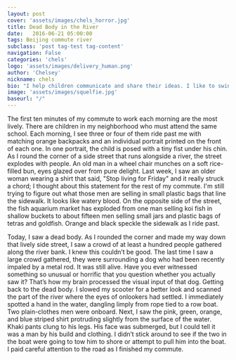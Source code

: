 ```yaml
---
layout: post
cover: 'assets/images/chels_horror.jpg'
title: Dead Body in the River
date:   2016-06-21 05:00:00
tags: Beijing commute river 
subclass: 'post tag-test tag-content'
navigation: False
categories: 'chels'
logo: 'assets/images/delivery_human.png'
author: 'Chelsey'
nickname: chels
bio: "I help children communicate and share their ideas. I like to swing dance, watch horror movies, draw stick figure comics, and laugh at small failures."
image: 'assets/images/squelfie.jpg'
baseurl: "/"
---
```



The first ten minutes of my commute to work each morning are the most lively. 
There are children in my neighborhood who must attend the same school. Each morning, I see three or four of them ride past me with matching orange backpacks and an individual portrait printed on the front of each one. In one portrait, the child is posed with a tiny fist under his chin. As I round the corner of a side street that runs alongside a river, the street explodes with people. An old man in a wheel chair munches on a soft rice-filled bun, eyes glazed over from pure delight. Last week, I saw an older woman wearing a shirt that said, "Stop living for Friday" and it really struck a chord; I thought about this statement for the rest of my commute. I'm still trying to figure out what those men are selling in small plastic bags that line the sidewalk. It looks like watery blood. On the opposite side of the street, the fish aquarium market has exploded from one man selling koi fish in shallow buckets to about fifteen men selling small jars and plastic bags of tetras and goldfish. Orange and black speckle the sidewalk as I ride past.  

Today, I saw a dead body. As I rounded the corner and made my way down that lively side street, I saw a crowd of at least a hundred people gathered along the river bank. I knew this couldn’t be good. The last time I saw a large crowd gathered, they were surrounding a dog who had been recently impaled by a metal rod. It was still alive. Have you ever witnessed something so unusual or horrific that you question whether you actually saw it? That’s how my brain processed the visual input of that dog. 
Getting back to the dead body. I slowed my scooter for a better look and scanned the part of the river where the eyes of onlookers had settled. I immediately spotted a hand in the water, dangling limply from rope tied to a row boat. Two plain-clothes men were onboard. Next, I saw the pink, green, orange, and blue striped shirt protruding slightly from the surface of the water. Khaki pants clung to his legs. His face was submerged, but I could tell it was a man by his build and clothing. I didn’t stick around to see if the two in the boat were going to tow him to shore or attempt to pull him into the boat. I paid careful attention to the road as I finished my commute. 




